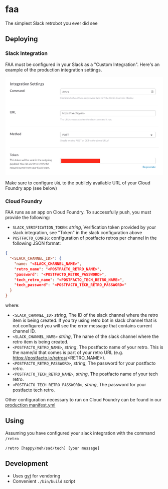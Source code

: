 # faa

The simplest Slack retrobot you ever did see

## Deploying

### Slack Integration

FAA must be configured in your Slack as a "Custom Integration". Here's an example of the production integration settings.

![faa_slack_integration](assets/faa_slack_integration.png)

Make sure to configure `URL` to the publicly available URL of your Cloud Foundry app (see below)


### Cloud Foundry

FAA runs as an app on Cloud Foundry. To successfully push, you must provide the following:

- `SLACK_VERIFICATION_TOKEN`: *string*, Verification token provided by your slack integration, see "Token" in the slack configuration above
- `POSTFACTO_CONFIG`: configuration of postfacto retros per channel in the following JSON format:

```json
{
  "<SLACK_CHANNEL_ID>": {
    "name: "<SLACK_CHANNEL_NAME>",
    "retro_name": "<POSTFACTO_RETRO_NAME>",
    "password": "<POSTFACTO_RETRO_PASSWORD>",
    "tech_retro_name": "<POSTFACTO_TECH_RETRO_NAME>",
    "tech_password": "<POSTFACTO_TECH_RETRO_PASSWORD>"
  }
}
```

where:
- `<SLACK_CHANNEL_ID>` *string*, The ID of the slack channel where the retro item is being created. If you try using retro bot in slack channel that is not configured you will see the error message that contains current channel ID.
- `<SLACK_CHANNEL_NAME>` *string*, The name of the slack channel where the retro item is being created.
- `<POSTFACTO_RETRO_NAME>`, *string*, The postfacto name of your retro. This is the name/id that comes is part of your retro URL (e.g. https://postfacto.io/retros/<RETRO_NAME>).
- `<POSTFACTO_RETRO_PASSWORD>`, *string*, The password for your postfacto retro.
- `<POSTFACTO_TECH_RETRO_NAME>`, *string*, The postfacto name of your tech retro.
- `<POSTFACTO_TECH_RETRO_PASSWORD>`, *string*, The password for your postfacto tech retro.

Other configuration necessary to run on Cloud Foundry can be found in our [production manifest.yml](manifest.yml)


## Using

Assuming you have configured your slack integration with the command `/retro`

```
/retro [happy/meh/sad/tech] [your message]
```


## Development

- Uses [gvt](github.com/FiloSottile/gvt) for vendoring
- Convenient `./bin/build` script

